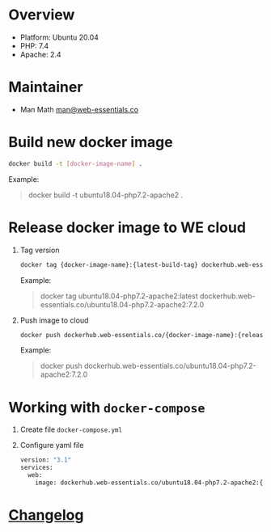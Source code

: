 # Overview

* Platform: Ubuntu 20.04
* PHP: 7.4
* Apache: 2.4

# Maintainer

* Man Math <man@web-essentials.co>

# Build new docker image

```bash
docker build -t [docker-image-name] .
```

Example:

> docker build -t ubuntu18.04-php7.2-apache2 .

# Release docker image to WE cloud

1. Tag version

    ```bash
    docker tag {docker-image-name}:{latest-build-tag} dockerhub.web-essentials.co/{docker-image-name}:{release-version}
    ```

    Example:

    > docker tag ubuntu18.04-php7.2-apache2:latest dockerhub.web-essentials.co/ubuntu18.04-php7.2-apache2:7.2.0

2. Push image to cloud

    ```bash
    docker push dockerhub.web-essentials.co/{docker-image-name}:{release-version}
    ```

    Example:

    > docker push dockerhub.web-essentials.co/ubuntu18.04-php7.2-apache2:7.2.0

# Working with `docker-compose`

1. Create file `docker-compose.yml`

2. Configure yaml file

    ```bash
    version: "3.1"
    services:
      web:
        image: dockerhub.web-essentials.co/ubuntu18.04-php7.2-apache2:{version}
    ```

# [Changelog](CHANGELOG.md)
